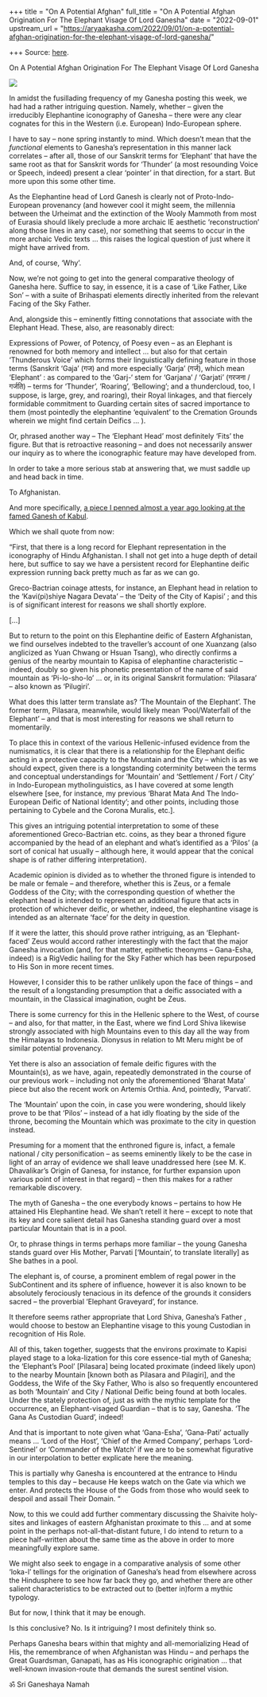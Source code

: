 +++
title = "On A Potential Afghan"
full_title = "On A Potential Afghan Origination For The Elephant Visage Of Lord Ganesha"
date = "2022-09-01"
upstream_url = "https://aryaakasha.com/2022/09/01/on-a-potential-afghan-origination-for-the-elephant-visage-of-lord-ganesha/"

+++
Source: [here](https://aryaakasha.com/2022/09/01/on-a-potential-afghan-origination-for-the-elephant-visage-of-lord-ganesha/).

On A Potential Afghan Origination For The Elephant Visage Of Lord Ganesha

![](https://aryaakasha.files.wordpress.com/2022/09/white_marble_ganesha_excavated_in_sakar_darah_near_kabul_circa_7th_century_ce.jpg?w=538)

In amidst the fusillading frequency of my Ganesha posting this week, we had had a rather intriguing question. Namely, whether – given the irreducibly Elephantine iconography of Ganesha – there were any clear cognates for this in the Western (i.e. European) Indo-European sphere.

I have to say – none spring instantly to mind. Which doesn’t mean that the *functional* elements to Ganesha’s representation in this manner lack correlates – after all, those of our Sanskrit terms for ‘Elephant’ that have the same root as that for Sanskrit words for ‘Thunder’ (a most resounding Voice or Speech, indeed) present a clear ‘pointer’ in that direction, for a start. But more upon this some other time.

As the Elephantine head of Lord Ganesh is clearly not of Proto-Indo-European provenancy (and however cool it might seem, the millennia between the Urheimat and the extinction of the Wooly Mammoth from most of Eurasia should likely preclude a more archaic IE aesthetic ‘reconstruction’ along those lines in any case), nor something that seems to occur in the more archaic Vedic texts … this raises the logical question of just where it might have arrived from.

And, of course, ‘Why’.

Now, we’re not going to get into the general comparative theology of Ganesha here. Suffice to say, in essence, it is a case of ‘Like Father, Like Son’ – with a suite of Brihaspati elements directly inherited from the relevant Facing of the Sky Father.

And, alongside this – eminently fitting connotations that associate with the Elephant Head. These, also, are reasonably direct:

Expressions of Power, of Potency, of Poesy even – as an Elephant is renowned for both memory and intellect … but also for that certain ‘Thunderous Voice’ which forms their linguistically defining feature in those terms (Sanskrit ‘Gaja’ (गज) and more especially ‘Garja’ (गर्ज), which mean ‘Elephant’ : as compared to the ‘Garj-‘ stem for ‘Garjana’ / ‘Garjati’ (गरजना / गर्जति) – terms for ‘Thunder’, ‘Roaring’, ‘Bellowing’; and a thundercloud, too, I suppose, is large, grey, and roaring), their Royal linkages, and that fiercely formidable commitment to Guarding certain sites of sacred importance to them (most pointedly the elephantine ‘equivalent’ to the Cremation Grounds wherein we might find certain Deifics … ).

Or, phrased another way – The ‘Elephant Head’ most definitely ‘Fits’ the figure. But that is retroactive reasoning – and does not necessarily answer our inquiry as to where the iconographic feature may have developed from.

In order to take a more serious stab at answering that, we must saddle up and head back in time.

To Afghanistan.

And more specifically, [a piece I penned almost a year ago looking at the famed Ganesh of Kabul](https://aryaakasha.com/2021/09/20/the-ganesha-of-kabul-and-his-custodian-guard-arte-facts-14/).

Which we shall quote from now:

“First, that there is a long record for Elephant representation in the iconography of Hindu Afghanistan. I shall not get into a huge depth of detail here, but suffice to say we have a persistent record for Elephantine deific expression running back pretty much as far as we can go.

Greco-Bactrian coinage attests, for instance, an Elephant head in relation to the ‘Kavi(pi)shiye Nagara Devata’ – the ‘Deity of the City of Kapisi’ ; and this is of significant interest for reasons we shall shortly explore.

\[…\]

But to return to the point on this Elephantine deific of Eastern Afghanistan, we find ourselves indebted to the traveller’s account of one Xuanzang (also anglicized as Yuan Chwang or Hsuan Tsang), who directly confirms a genius of the nearby mountain to Kapisa of elephantine characteristic – indeed, doubly so given his phonetic presentation of the name of said mountain as ‘Pi-lo-sho-lo’ … or, in its original Sanskrit formulation: ‘Pilasara’ – also known as ‘Pilugiri’.

What does this latter term translate as? ‘The Mountain of the Elephant’. The former term, Pilasara, meanwhile, would likely mean ‘Pool/Waterfall of the Elephant’ – and that is most interesting for reasons we shall return to momentarily.

To place this in context of the various Hellenic-infused evidence from the numismatics, it is clear that there is a relationship for the Elephant deific acting in a protective capacity to the Mountain and the City – which is as we should expect, given there is a longstanding coterminity between the terms and conceptual understandings for ‘Mountain’ and ‘Settlement / Fort / City’ in Indo-European mytholinguistics, as I have covered at some length elsewhere \[see, for instance, my previous ‘Bharat Mata And The Indo-European Deific of National Identity’; and other points, including those pertaining to Cybele and the Corona Muralis, etc.\].

This gives an intriguing potential interpretation to some of these aforementioned Greco-Bactrian etc. coins, as they bear a throned figure accompanied by the head of an elephant and what’s identified as a ‘Pilos’ (a sort of conical hat usually – although here, it would appear that the conical shape is of rather differing interpretation).

Academic opinion is divided as to whether the throned figure is intended to be male or female – and therefore, whether this is Zeus, or a female Goddess of the City; with the corresponding question of whether the elephant head is intended to represent an additional figure that acts in protection of whichever deific, or whether, indeed, the elephantine visage is intended as an alternate ‘face’ for the deity in question.

If it were the latter, this should prove rather intriguing, as an ‘Elephant-faced’ Zeus would accord rather interestingly with the fact that the major Ganesha invocation (and, for that matter, epithetic theonyms – Gana-Esha, indeed) is a RigVedic hailing for the Sky Father which has been repurposed to His Son in more recent times.

However, I consider this to be rather unlikely upon the face of things – and the result of a longstanding presumption that a deific associated with a mountain, in the Classical imagination, ought be Zeus.

There is some currency for this in the Hellenic sphere to the West, of course – and also, for that matter, in the East, where we find Lord Shiva likewise strongly associated with high Mountains even to this day all the way from the Himalayas to Indonesia. Dionysus in relation to Mt Meru might be of similar potential provenancy.

Yet there is also an association of female deific figures with the Mountain(s), as we have, again, repeatedly demonstrated in the course of our previous work – including not only the aforementioned ‘Bharat Mata’ piece but also the recent work on Artemis Orthia. And, pointedly, ‘Parvati’.

The ‘Mountain’ upon the coin, in case you were wondering, should likely prove to be that ‘Pilos’ – instead of a hat idly floating by the side of the throne, becoming the Mountain which was proximate to the city in question instead.

Presuming for a moment that the enthroned figure is, infact, a female national / city personification – as seems eminently likely to be the case in light of an array of evidence we shall leave unaddressed here (see M. K. Dhavalikar’s Origin of Ganesa, for instance, for further expansion upon various point of interest in that regard) – then this makes for a rather remarkable discovery.

The myth of Ganesha – the one everybody knows – pertains to how He attained His Elephantine head. We shan’t retell it here – except to note that its key and core salient detail has Ganesha standing guard over a most particular Mountain that is in a pool.

Or, to phrase things in terms perhaps more familiar – the young Ganesha stands guard over His Mother, Parvati \[‘Mountain’, to translate literally\] as She bathes in a pool.

The elephant is, of course, a prominent emblem of regal power in the SubContinent and its sphere of influence, however it is also known to be absolutely ferociously tenacious in its defence of the grounds it considers sacred – the proverbial ‘Elephant Graveyard’, for instance.

It therefore seems rather appropriate that Lord Shiva, Ganesha’s Father , would choose to bestow an Elephantine visage to this young Custodian in recognition of His Role.

All of this, taken together, suggests that the environs proximate to Kapisi played stage to a loka-lization for this core essence-tial myth of Ganesha; the ‘Elephant’s Pool’ \[Pilasara\] being located proximate (indeed likely upon) to the nearby Mountain \[known both as Pilasara and Pilagiri\], and the Goddess, the Wife of the Sky Father, Who is also so frequently encountered as both ‘Mountain’ and City / National Deific being found at both locales. Under the stately protection of, just as with the mythic template for the occurrence, an Elephant-visaged Guardian – that is to say, Ganesha. ‘The Gana As Custodian Guard’, indeed!

And that is important to note given what ‘Gana-Esha’, ‘Gana-Pati’ actually means … ‘Lord of the Host’, ‘Chief of the Armed Company’, perhaps ‘Lord-Sentinel’ or ‘Commander of the Watch’ if we are to be somewhat figurative in our interpolation to better explicate here the meaning.

This is partially why Ganesha is encountered at the entrance to Hindu temples to this day – because He keeps watch on the Gate via which we enter. And protects the House of the Gods from those who would seek to despoil and assail Their Domain. “

Now, to this we could add further commentary discussing the Shaivite holy-sites and linkages of eastern Afghanistan proximate to this … and at some point in the perhaps not-all-that-distant future, I do intend to return to a piece half-written about the same time as the above in order to more meaningfully explore same.

We might also seek to engage in a comparative analysis of some other ‘loka-l’ tellings for the origination of Ganesha’s head from elsewhere across the Hindusphere to see how far back they go, and whether there are other salient characteristics to be extracted out to (better in)form a mythic typology.

But for now, I think that it may be enough.

Is this conclusive? No. Is it intriguing? I most definitely think so.

Perhaps Ganesha bears within that mighty and all-memorializing Head of His, the remembrance of when Afghanistan was Hindu – and perhaps the Great Guardsman, Ganapati, has as His iconographic origination … that well-known invasion-route that demands the surest sentinel vision.

ॐ Sri Ganeshaya Namah
